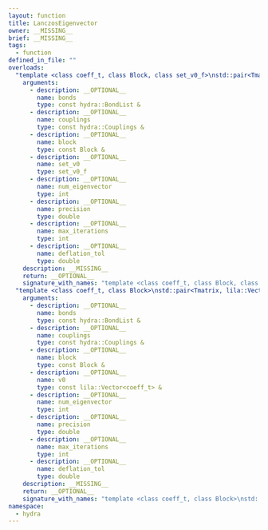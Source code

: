 ```yaml
---
layout: function
title: LanczosEigenvector
owner: __MISSING__
brief: __MISSING__
tags:
  - function
defined_in_file: ""
overloads:
  "template <class coeff_t, class Block, class set_v0_f>\nstd::pair<Tmatrix, lila::Vector<coeff_t>> LanczosEigenvector(const hydra::BondList &, const hydra::Couplings &, const Block &, set_v0_f, int, double, int, double)":
    arguments:
      - description: __OPTIONAL__
        name: bonds
        type: const hydra::BondList &
      - description: __OPTIONAL__
        name: couplings
        type: const hydra::Couplings &
      - description: __OPTIONAL__
        name: block
        type: const Block &
      - description: __OPTIONAL__
        name: set_v0
        type: set_v0_f
      - description: __OPTIONAL__
        name: num_eigenvector
        type: int
      - description: __OPTIONAL__
        name: precision
        type: double
      - description: __OPTIONAL__
        name: max_iterations
        type: int
      - description: __OPTIONAL__
        name: deflation_tol
        type: double
    description: __MISSING__
    return: __OPTIONAL__
    signature_with_names: "template <class coeff_t, class Block, class set_v0_f>\nstd::pair<Tmatrix, lila::Vector<coeff_t>> LanczosEigenvector(const hydra::BondList & bonds, const hydra::Couplings & couplings, const Block & block, set_v0_f set_v0, int num_eigenvector, double precision, int max_iterations, double deflation_tol)"
  "template <class coeff_t, class Block>\nstd::pair<Tmatrix, lila::Vector<coeff_t>> LanczosEigenvector(const hydra::BondList &, const hydra::Couplings &, const Block &, const lila::Vector<coeff_t> &, int, double, int, double)":
    arguments:
      - description: __OPTIONAL__
        name: bonds
        type: const hydra::BondList &
      - description: __OPTIONAL__
        name: couplings
        type: const hydra::Couplings &
      - description: __OPTIONAL__
        name: block
        type: const Block &
      - description: __OPTIONAL__
        name: v0
        type: const lila::Vector<coeff_t> &
      - description: __OPTIONAL__
        name: num_eigenvector
        type: int
      - description: __OPTIONAL__
        name: precision
        type: double
      - description: __OPTIONAL__
        name: max_iterations
        type: int
      - description: __OPTIONAL__
        name: deflation_tol
        type: double
    description: __MISSING__
    return: __OPTIONAL__
    signature_with_names: "template <class coeff_t, class Block>\nstd::pair<Tmatrix, lila::Vector<coeff_t>> LanczosEigenvector(const hydra::BondList & bonds, const hydra::Couplings & couplings, const Block & block, const lila::Vector<coeff_t> & v0, int num_eigenvector, double precision, int max_iterations, double deflation_tol)"
namespace:
  - hydra
---
```

